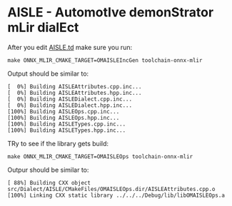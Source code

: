 # AISLE - **A**utomot**I**ve demon**S**trator m**L**ir dial**E**ct

After you edit [AISLE.td](AISLE.td) make sure you run:  
```
make ONNX_MLIR_CMAKE_TARGET=OMAISLEIncGen toolchain-onnx-mlir
```
Output should be similar to:
```
[  0%] Building AISLEAttributes.cpp.inc...
[  0%] Building AISLEAttributes.hpp.inc...
[  0%] Building AISLEDialect.cpp.inc...
[  0%] Building AISLEDialect.hpp.inc...
[100%] Building AISLEOps.cpp.inc...
[100%] Building AISLEOps.hpp.inc...
[100%] Building AISLETypes.cpp.inc...
[100%] Building AISLETypes.hpp.inc...
```

TRy to see if the library gets build:

```
make ONNX_MLIR_CMAKE_TARGET=OMAISLEOps toolchain-onnx-mlir
```
Outpur should be similar to: 
```
[ 88%] Building CXX object src/Dialect/AISLE/CMakeFiles/OMAISLEOps.dir/AISLEAttributes.cpp.o
[100%] Linking CXX static library ../../../Debug/lib/libOMAISLEOps.a
```